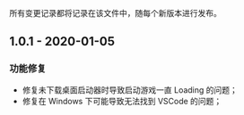 所有变更记录都将记录在该文件中，随每个新版本进行发布。

## 1.0.1 - 2020-01-05

### 功能修复

- 修复未下载桌面启动器时导致启动游戏一直 Loading 的问题；
- 修复在 Windows 下可能导致无法找到 VSCode 的问题；
